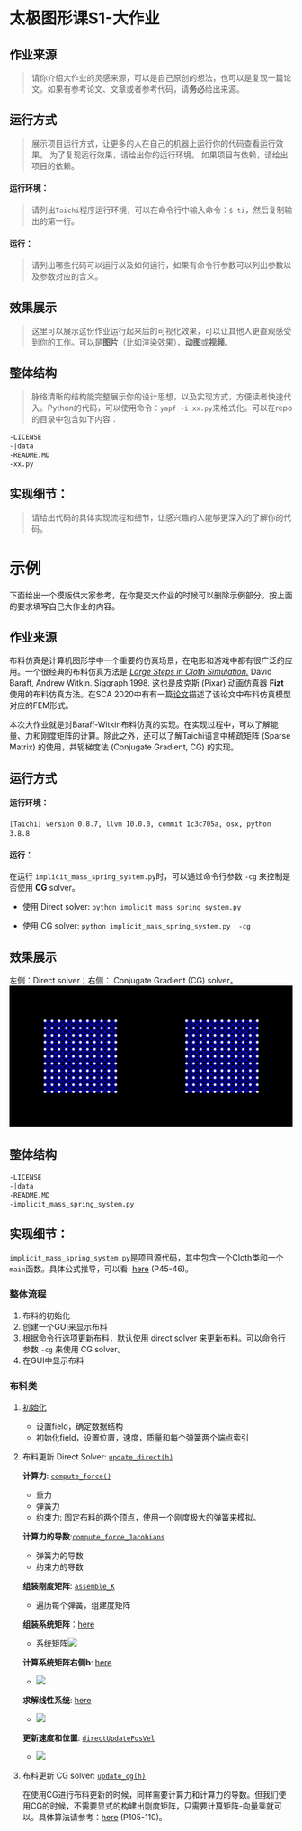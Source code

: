 # 太极图形课S1-大作业

## 作业来源
> 请你介绍大作业的灵感来源，可以是自己原创的想法，也可以是复现一篇论文。如果有参考论文、文章或者参考代码，请**务必**给出来源。

## 运行方式
> 展示项目运行方式，让更多的人在自己的机器上运行你的代码查看运行效果。
> 为了复现运行效果，请给出你的运行环境。
> 如果项目有依赖，请给出项目的依赖。

#### 运行环境：
> 请列出`Taichi`程序运行环境，可以在命令行中输入命令：`$ ti`，然后复制输出的第一行。

#### 运行：
> 请列出哪些代码可以运行以及如何运行，如果有命令行参数可以列出参数以及参数对应的含义。

## 效果展示
> 这里可以展示这份作业运行起来后的可视化效果，可以让其他人更直观感受到你的工作。可以是**图片**（比如渲染效果）、**动图**或**视频**。

## 整体结构
> 脉络清晰的结构能完整展示你的设计思想，以及实现方式，方便读者快速代入。Python的代码，可以使用命令：`yapf -i xx.py`来格式化。可以在repo的目录中包含如下内容：
```
-LICENSE
-|data
-README.MD
-xx.py
```

## 实现细节：
> 请给出代码的具体实现流程和细节，让感兴趣的人能够更深入的了解你的代码。

# 示例
下面给出一个模版供大家参考，在你提交大作业的时候可以删除示例部分。按上面的要求填写自己大作业的内容。

## 作业来源
布料仿真是计算机图形学中一个重要的仿真场景，在电影和游戏中都有很广泛的应用。一个很经典的布料仿真方法是 [*Large Steps in Cloth Simulation.*](https://www.cs.cmu.edu/~baraff/papers/sig98.pdf) David Baraff, Andrew Witkin. Siggraph 1998. 这也是皮克斯 (Pixar) 动画仿真器 **Fizt** 使用的布料仿真方法。在SCA 2020中有有一篇[论文](https://www.tkim.graphics/FEMBW/)描述了该论文中布料仿真模型对应的FEM形式。

本次大作业就是对Baraff-Witkin布料仿真的实现。在实现过程中，可以了解能量、力和刚度矩阵的计算。除此之外，还可以了解Taichi语言中稀疏矩阵 (Sparse Matrix) 的使用，共轭梯度法 (Conjugate Gradient, CG) 的实现。

## 运行方式
#### 运行环境：
`[Taichi] version 0.8.7, llvm 10.0.0, commit 1c3c705a, osx, python 3.8.8`

#### 运行：
在运行 `implicit_mass_spring_system.py`时，可以通过命令行参数 `-cg` 来控制是否使用 **CG** solver。

- 使用 Direct solver:
`python implicit_mass_spring_system.py`

- 使用 CG solver:
`python implicit_mass_spring_system.py  -cg`


## 效果展示
左侧：Direct solver；右侧： Conjugate Gradient (CG) solver。 
![mass spring demo](./data/direct_vs_cg.gif)

## 整体结构
```
-LICENSE
-|data
-README.MD
-implicit_mass_spring_system.py
```

## 实现细节：
`implicit_mass_spring_system.py`是项目源代码，其中包含一个Cloth类和一个`main`函数。具体公式推导，可以看: [here](https://github.com/taichiCourse01/taichiCourse01/blob/main/material/09_implicit_integration.pdf) (P45-46)。

### 整体流程
1. 布料的初始化
2. 创建一个GUI来显示布料
3. 根据命令行选项更新布料，默认使用 direct solver 来更新布料。可以命令行参数 `-cg` 来使用 CG solver。
4. 在GUI中显示布料

### 布料类
1. [初始化](https://github.com/FantasyVR/taichi_course_final_project/blob/304a32dfa686862adcb54f737ed6970e21fe8d5b/implicit_mass_spring.py#L13)
   - 设置field，确定数据结构
   - 初始化field，设置位置，速度，质量和每个弹簧两个端点索引

2. 布料更新 Direct Solver: [`update_direct(h)`](https://github.com/FantasyVR/taichi_course_final_project/blob/8f79e0026237e75ec3abe7d09b39be0a2fadc994/implicit_mass_spring.py#L156)

    **计算力**: [`compute_force()`](https://github.com/FantasyVR/taichi_course_final_project/blob/304a32dfa686862adcb54f737ed6970e21fe8d5b/implicit_mass_spring.py#L98)
     - 重力
     - 弹簧力
     - 约束力: 固定布料的两个顶点，使用一个刚度极大的弹簧来模拟。
     
    **计算力的导数**:[`compute_force_Jacobians`](https://github.com/FantasyVR/taichi_course_final_project/blob/304a32dfa686862adcb54f737ed6970e21fe8d5b/implicit_mass_spring.py#L120)
     - 弹簧力的导数
     - 约束力的导数
     
    **组装刚度矩阵**: [`assemble_K`](https://github.com/FantasyVR/taichi_course_final_project/blob/304a32dfa686862adcb54f737ed6970e21fe8d5b/implicit_mass_spring.py#L138)
     - 遍历每个弹簧，组建度矩阵
     
    **组装系统矩阵**：[here](https://github.com/FantasyVR/taichi_course_final_project/blob/304a32dfa686862adcb54f737ed6970e21fe8d5b/implicit_mass_spring.py#L162)
     - 系统矩阵<img src="https://user-images.githubusercontent.com/6712304/145008587-696452f3-497e-4b6e-985d-2f7f8720110a.png" width="100">
     
    **计算系统矩阵右侧b**: [here](https://github.com/FantasyVR/taichi_course_final_project/blob/304a32dfa686862adcb54f737ed6970e21fe8d5b/implicit_mass_spring.py#L169)
     - <img src="https://user-images.githubusercontent.com/6712304/145009103-ac8720e1-61ec-4dda-9121-820a62376316.png" width="150">

    **求解线性系统**: [here](https://github.com/FantasyVR/taichi_course_final_project/blob/304a32dfa686862adcb54f737ed6970e21fe8d5b/implicit_mass_spring.py#L171)
     - <img src="https://user-images.githubusercontent.com/6712304/145009271-67a7d412-eebd-41f8-9fbf-a22eb8f12bba.png" width="100">

    **更新速度和位置**: [`directUpdatePosVel`](https://github.com/FantasyVR/taichi_course_final_project/blob/8f79e0026237e75ec3abe7d09b39be0a2fadc994/implicit_mass_spring.py#L151)
     - <img src="https://user-images.githubusercontent.com/6712304/145009488-40d3a2d2-5d0c-454c-b654-235d94ae724d.png" width="200">
     
3. 布料更新 CG solver: [`update_cg(h)`](https://github.com/FantasyVR/taichi_course_final_project/blob/8f79e0026237e75ec3abe7d09b39be0a2fadc994/implicit_mass_spring.py#L249)

   在使用CG进行布料更新的时候，同样需要计算力和计算力的导数。但我们使用CG的时候，不需要显式的构建出刚度矩阵，只需要计算矩阵-向量乘就可以。具体算法请参考：[here](https://github.com/taichiCourse01/taichiCourse01/blob/main/material/09_implicit_integration.pdf) (P105-110)。


